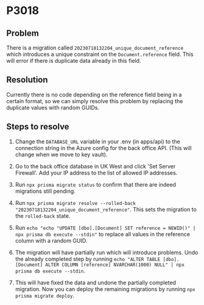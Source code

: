 # P3018

## Problem

There is a migration called `20230718132204_unique_document_reference` which introduces a unique constraint on the `Document.reference` field. This will error if there is duplicate data already in this field.

## Resolution

Currently there is no code depending on the reference field being in a certain format, so we can simply resolve this problem by replacing the duplicate values with random GUIDs.

## Steps to resolve

1. Change the `DATABASE_URL` variable in your .env (in apps/api) to the connection string in the Azure config for the back office API. (This will change when we move to key vault).

2. Go to the back office database in UK West and click 'Set Server Firewall'. Add your IP address to the list of allowed IP addresses.

3. Run `npx prisma migrate status` to confirm that there are indeed migrations still pending.

4. Run `npx prisma migrate resolve --rolled-back "20230718132204_unique_document_reference"`. This sets the migration to the `rolled-back` state.

5. Run `echo "echo "UPDATE [dbo].[Document] SET reference = NEWID()" | npx prisma db execute --stdin"` to replace all values in the reference column with a random GUID.

6. The migration will have partially run which will introduce problems. Undo the already completed step by running `echo "ALTER TABLE [dbo].[Document] ALTER COLUMN [reference] NVARCHAR(1000) NULL" | npx prisma db execute --stdin`.

7. This will have fixed the data and undone the partially completed migration. Now you can deploy the remaining migrations by running `npx prisma migrate deploy`.
